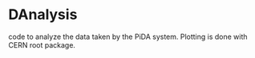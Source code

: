 # DAnalysis
code to analyze the data taken by the PiDA system. Plotting is done with CERN root package. 
